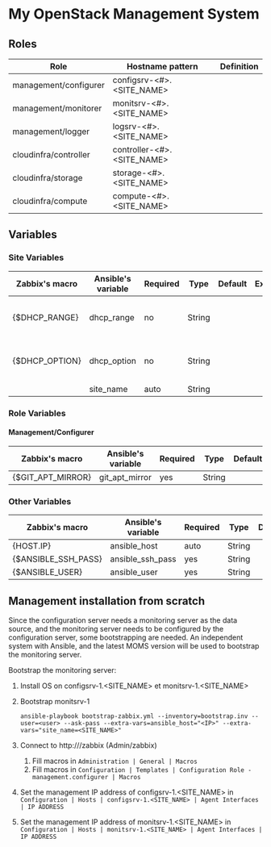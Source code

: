 # My OpenStack Management System

## Roles

| Role                  | Hostname pattern           | Definition |
| --------------------- | -------------------------- | ---------- |
| management/configurer | configsrv-<#>.<SITE_NAME>  |            |
| management/monitorer  | monitsrv-<#>.<SITE_NAME>   |            |
| management/logger     | logsrv-<#>.<SITE_NAME>     |            |
| cloudinfra/controller | controller-<#>.<SITE_NAME> |            |
| cloudinfra/storage    | storage-<#>.<SITE_NAME>    |            |
| cloudinfra/compute    | compute-<#>.<SITE_NAME>    |            |


## Variables
### Site Variables

| Zabbix's macro      | Ansible's variable | Required | Type   | Default | Example                       | Description                  |
| ------------------- | ------------------ | -------- | ------ | ------- | ----------------------------- | ---------------------------- |
| {$DHCP_RANGE}       | dhcp_range         | no       | String |         |                               | dnsmasq's dhcp-range format  |
| {$DHCP_OPTION}      | dhcp_option        | no       | String |         |                               | dnsmasq's dhcp-option format |
|                     | site_name          | auto     | String |         |                               |                              |

### Role Variables
#### Management/Configurer
| Zabbix's macro      | Ansible's variable | Required | Type   | Default | Example                       | Description                  |
| ------------------- | ------------------ | -------- | ------ | ------- | ----------------------------- | ---------------------------- |
| {$GIT_APT_MIRROR}   | git_apt_mirror     | yes      | String |         |                               |                       |

### Other Variables
| Zabbix's macro      | Ansible's variable | Required | Type   | Default | Example                       | Description           |
| ------------------- | ------------------ | -------- | ------ | ------- | ----------------------------- | --------------------- |
| {HOST.IP}           | ansible_host       | auto     | String |         |                               |                       |
| {$ANSIBLE_SSH_PASS} | ansible_ssh_pass   | yes      | String |         |                               |                       |
| {$ANSIBLE_USER}     | ansible_user       | yes      | String |         |                               |                       |


## Management installation from scratch
Since the configuration server needs a monitoring server as the data source, and the monitoring server needs to be
configured by the configuration server, some bootstrapping are needed. An independent system with Ansible, and the
latest MOMS version will be used to bootstrap the monitoring server.

Bootstrap the monitoring server:
1) Install OS on configsrv-1.<SITE_NAME> et monitsrv-1.<SITE_NAME>
1) Bootstrap monitsrv-1

   `ansible-playbook bootstrap-zabbix.yml --inventory=bootstrap.inv --user=<user> --ask-pass --extra-vars=ansible_host="<IP>" --extra-vars="site_name=<SITE_NAME>"`
1) Connect to http://<IP>/zabbix (Admin/zabbix)
   1) Fill macros in `Administration | General | Macros`
   1) Fill macros in `Configuration | Templates | Configuration Role - management.configurer | Macros`
1) Set the management IP address of configsrv-1.<SITE_NAME> in `Configuration | Hosts | configsrv-1.<SITE_NAME> | Agent Interfaces | IP ADDRESS`
1) Set the management IP address of monitsrv-1.<SITE_NAME> in `Configuration | Hosts | monitsrv-1.<SITE_NAME> | Agent Interfaces | IP ADDRESS`

